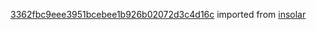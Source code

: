 [3362fbc9eee3951bcebee1b926b02072d3c4d16c](https://github.com/insolar/insolar/commit/3362fbc9eee3951bcebee1b926b02072d3c4d16c) imported from [insolar](https://github.com/insolar/insolar)

